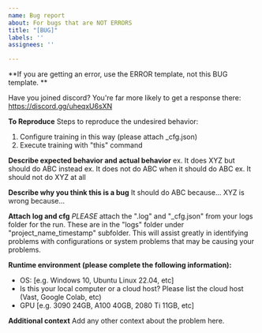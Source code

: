 ```yaml
---
name: Bug report
about: For bugs that are NOT ERRORS
title: "[BUG]"
labels: ''
assignees: ''

---
```


**If you are getting an error, use the ERROR template, not this BUG template. **

Have you joined discord?  You're far more likely to get a response there: https://discord.gg/uheqxU6sXN

**To Reproduce**
Steps to reproduce the undesired behavior:
1. Configure training in this way (please attach _cfg.json)
2. Execute training with "this" command

**Describe expected behavior and actual behavior**
ex. It does XYZ but should do ABC instead
ex. It does not do ABC when it should do ABC
ex. It should not do XYZ at all

**Describe why you think this is a bug**
It should do ABC because...  XYZ is wrong because...

**Attach log and cfg**
*PLEASE* attach the ".log" and "_cfg.json" from your logs folder for the run.  These are in the "logs" folder under "project_name_timestamp" subfolder.  This will assist greatly in identifying problems with configurations or system problems that may be causing your problems.

**Runtime environment (please complete the following information):**
 - OS: [e.g. Windows 10, Ubuntu Linux 22.04, etc]
 - Is this your local computer or a cloud host?  Please list the cloud host (Vast, Google Colab, etc)
 - GPU [e.g. 3090 24GB, A100 40GB, 2080 Ti 11GB, etc]

**Additional context**
Add any other context about the problem here.
